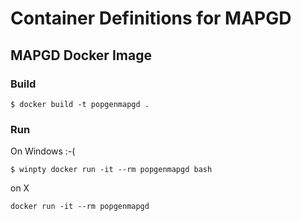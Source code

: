 # Container Definitions for MAPGD


MAPGD Docker Image
---------------

### Build
```
$ docker build -t popgenmapgd .
```

### Run

On Windows :-(
```
$ winpty docker run -it --rm popgenmapgd bash
```

on X
```
docker run -it --rm popgenmapgd
```
